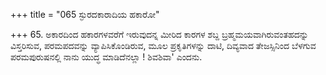 +++
title = "065 ಸ್ಫುರದಕಾರಾದಿಯ ಹಕಾರೋ"

+++
65. ಅಕಾರದಿಂದ ಹಕಾರಗಳವರೆಗೆ ಇರುವುದನ್ನ ಮೀರಿದ ಕಾರಗಳ ಶಬ್ದ ಬ್ರಹ್ಮಮಯವಾಗಿರುವಂತಹದನ್ನು ವಿಸ್ತರಿಸುವ,  ಪರಮಪದವನ್ನು ವ್ಯಾಪಿಸಿಕೊಂಡಿರುವ, ಮೂಲ ಪ್ರಕೃತಿಗಳನ್ನು ದಾಟಿ, ದಿವ್ಯವಾದ ತೇಜಸ್ಸಿನಿಂದ ಬೆಳಗುವ ಪರಮಪುರುಷನಲ್ಲಿ ನಾನು ಯುದ್ಧ ಮಾಡಿದೆನಲ್ಲಾ ! ಶಿವಶಿವಾ' ಎಂದನು.